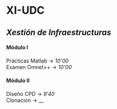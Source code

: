 # XI-UDC
## _Xestión de Infraestructuras_

#### Módulo I
Prácticas Matlab -> _10'00_ </br>
Examen Omnet++ -> _10'00_

#### Módulo II
Diseño CPD -> _9'40_ </br>
Clonación -> __
